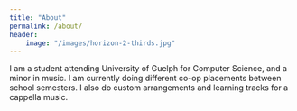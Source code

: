 ```yaml
---
title: "About"
permalink: /about/
header:
    image: "/images/horizon-2-thirds.jpg"
---
```


I am a student attending University of Guelph for Computer Science, and a minor in music. I am currently doing different co-op placements between school semesters. I also do custom arrangements and learning tracks for a cappella music.